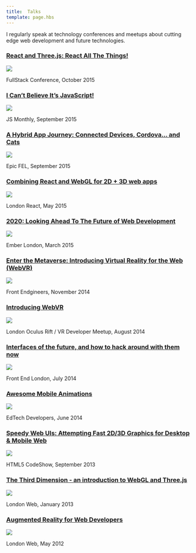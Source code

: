 ```yaml
---
title:  Talks
template: page.hbs
---
```


I regularly speak at technology conferences and meetups about cutting edge web development and future technologies.

### [React and Three.js: React All The Things!](https://skillsmatter.com/skillscasts/6772-react-and-three-js-react-all-the-things)

[![](https://40.media.tumblr.com/4adba5b9ac29b6b3ab7b3442f28e4835/tumblr_inline_nxd5ez20Y51r5besl_500.jpg)](https://skillsmatter.com/skillscasts/6772-react-and-three-js-react-all-the-thingshttps://skillsmatter.com/skillscasts/6772-react-and-three-js-react-all-the-things)

FullStack Conference, October 2015

### [I Can’t Believe It’s JavaScript!](http://www.peteroshaughnessy.com/post/132897105349/robots-virtual-reality-and-the-internet-of)

[![](https://41.media.tumblr.com/1de222f2f7b6ebd342ab454695112143/tumblr_inline_nwyca4edHX1r5besl_500.jpg)](http://www.peteroshaughnessy.com/post/132897105349/robots-virtual-reality-and-the-internet-of)

JS Monthly, September 2015

### [A Hybrid App Journey: Connected Devices, Cordova… and Cats](https://youtu.be/AonfnG-31hA)

[![](https://40.media.tumblr.com/8faf19937112fb507b071da6510737b7/tumblr_inline_nwya1j2G1o1r5besl_500.jpg)](https://youtu.be/AonfnG-31hA)

Epic FEL, September 2015

### [Combining React and WebGL for 2D + 3D web apps](http://www.peteroshaughnessy.com/post/119666068949/combining-react-and-webgl)

[![](https://41.media.tumblr.com/237c3fd759fb4342c05f30ec42f46a19/tumblr_inline_nwyby1Q6zH1r5besl_500.jpg)](http://www.peteroshaughnessy.com/post/119666068949/combining-react-and-webgl)

London React, May 2015

### [2020: Looking Ahead To The Future of Web Development](http://www.peteroshaughnessy.com/post/113947776654/2020-looking-ahead-to-the-future-of-web)

[![](https://41.media.tumblr.com/be0d380fd4d4f3792af589fa1d3dfebe/tumblr_inline_nwybk8wJQb1r5besl_500.jpg)](http://www.peteroshaughnessy.com/post/113947776654/2020-looking-ahead-to-the-future-of-web)

Ember London, March 2015

### [Enter the Metaverse: Introducing Virtual Reality for the Web (WebVR)](http://www.peteroshaughnessy.com/post/103717880264/enter-the-metaverse-introducing-virtual-reality)

[![](https://40.media.tumblr.com/7d04243be48f9b90f594fb3d01ecaffd/tumblr_inline_nwybg1ukIy1r5besl_500.jpg)](http://www.peteroshaughnessy.com/post/103717880264/enter-the-metaverse-introducing-virtual-reality)

Front Endgineers, November 2014

### [Introducing WebVR](https://github.com/poshaughnessy/vr-showcase-intro-to-webvr)

[![](https://41.media.tumblr.com/a71d43417886fa11e1440064f6368438/tumblr_inline_nwyc52sCe61r5besl_500.png)](https://github.com/poshaughnessy/vr-showcase-intro-to-webvr)

London Oculus Rift / VR Developer Meetup, August 2014

### [Interfaces of the future, and how to hack around with them now](http://www.peteroshaughnessy.com/post/93776809854/interfaces-of-the-future-and-how-to-hack-around)

[![](https://40.media.tumblr.com/543dc06aa4a228a43d7c5b59b7fe9e84/tumblr_inline_nwybbeifHm1r5besl_500.jpg)](http://www.peteroshaughnessy.com/post/93776809854/interfaces-of-the-future-and-how-to-hack-around)

Front End London, July 2014

### [Awesome Mobile Animations](http://www.peteroshaughnessy.com/post/88124288254/awesome-mobile-animations)

[![](https://40.media.tumblr.com/932759507d716ac515fec6ab78c238b5/tumblr_inline_nwy9tj0IDd1r5besl_500.jpg)](http://www.peteroshaughnessy.com/post/88124288254/awesome-mobile-animations)

EdTech Developers, June 2014

### [Speedy Web UIs: Attempting Fast 2D/3D Graphics for Desktop & Mobile Web](http://www.peteroshaughnessy.com/post/60868538533/attempting-fast-3d-graphics-for-mobile-web)

[![](https://41.media.tumblr.com/07467cecb72b9c4e7c6c53d900277a29/tumblr_inline_nwyavhKFcU1r5besl_500.jpg)](http://www.peteroshaughnessy.com/post/60868538533/attempting-fast-3d-graphics-for-mobile-web)

HTML5 CodeShow, September 2013

### [The Third Dimension - an introduction to WebGL and Three.js](http://www.peteroshaughnessy.com/post/41945355299/the-third-dimension-an-introduction-to-webgl-and)

[![](https://40.media.tumblr.com/6de8b33653a574ee95fbe926c48552c0/tumblr_inline_nwyara7cAR1r5besl_500.jpg)](http://www.peteroshaughnessy.com/post/41945355299/the-third-dimension-an-introduction-to-webgl-and)

London Web, January 2013

### [Augmented Reality for Web Developers](http://www.peteroshaughnessy.com/post/24330618934/augmented-reality-for-web-developers)

[![](https://40.media.tumblr.com/254a2f1c51b28e9886415a3f38b507b2/tumblr_inline_nwy9v6OAde1r5besl_500.jpg)](http://www.peteroshaughnessy.com/post/24330618934/augmented-reality-for-web-developers)

London Web, May 2012
